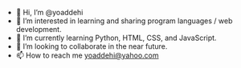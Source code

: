 - 👋 Hi, I’m @yoaddehi
- 👀 I’m interested in learning and sharing program languages / web development.
- 🌱 I’m currently learning Python, HTML, CSS, and JavaScript.
- 💞️ I’m looking to collaborate in the near future. 
- 📫 How to reach me yoaddehi@yahoo.com

<!---
yoaddehi/yoaddehi is a ✨ special ✨ repository because its `README.md` (this file) appears on your GitHub profile.
You can click the Preview link to take a look at your changes.
--->
